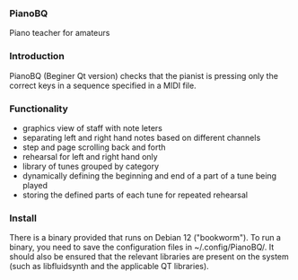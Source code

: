 ### PianoBQ
Piano teacher for amateurs

### Introduction
PianoBQ (Beginer Qt version) checks that the pianist is pressing only the correct keys in a sequence specified in a MIDI file.

### Functionality
- graphics view of staff with note leters
- separating left and right hand notes based on different channels
- step and page scrolling back and forth
- rehearsal for left and right hand only
- library of tunes grouped by category
- dynamically defining the beginning and end of a part of a tune being played
- storing the defined parts of each tune for repeated rehearsal

### Install
There is a binary provided that runs on Debian 12 ("bookworm"). To run a binary, you need to save the configuration files in ~/.config/PianoBQ/. It should also be ensured that the relevant libraries are present on the system (such as libfluidsynth and the applicable QT libraries).
